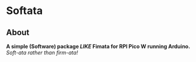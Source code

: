 # Softata

## About
**A simple (Software) package _LIKE_ Fimata for RPI Pico W running Arduino.**  
_Soft-ata rather than firm-ata!_
